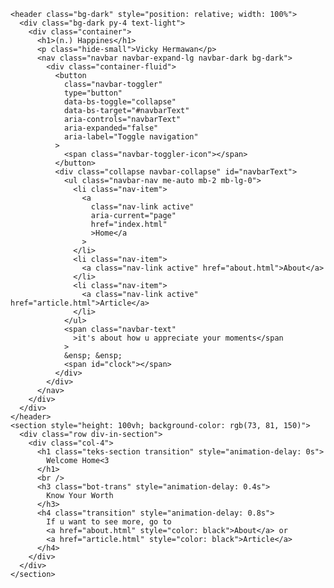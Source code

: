 <!DOCTYPE html>
<html>
  <head>
    <meta charset="utf-8" />
    <title>Home</title>
    <meta name="viewport" content="width=device-width, initial-scale=1" />
    <link rel="stylesheet" href="css/screen.css" />
  </head>
  <!-- CSS only -->
  <script src="js/clock.js"></script>
  <body onload="startTime()">
    <link
      href="https://cdn.jsdelivr.net/npm/bootstrap@5.2.0/dist/css/bootstrap.min.css"
      rel="stylesheet"
      integrity="sha384-gH2yIJqKdNHPEq0n4Mqa/HGKIhSkIHeL5AyhkYV8i59U5AR6csBvApHHNl/vI1Bx"
      crossorigin="anonymous"
    />

    <header class="bg-dark" style="position: relative; width: 100%">
      <div class="bg-dark py-4 text-light">
        <div class="container">
          <h1>(n.) Happines</h1>
          <p class="hide-small">Vicky Hermawan</p>
          <nav class="navbar navbar-expand-lg navbar-dark bg-dark">
            <div class="container-fluid">
              <button
                class="navbar-toggler"
                type="button"
                data-bs-toggle="collapse"
                data-bs-target="#navbarText"
                aria-controls="navbarText"
                aria-expanded="false"
                aria-label="Toggle navigation"
              >
                <span class="navbar-toggler-icon"></span>
              </button>
              <div class="collapse navbar-collapse" id="navbarText">
                <ul class="navbar-nav me-auto mb-2 mb-lg-0">
                  <li class="nav-item">
                    <a
                      class="nav-link active"
                      aria-current="page"
                      href="index.html"
                      >Home</a
                    >
                  </li>
                  <li class="nav-item">
                    <a class="nav-link active" href="about.html">About</a>
                  </li>
                  <li class="nav-item">
                    <a class="nav-link active" href="article.html">Article</a>
                  </li>
                </ul>
                <span class="navbar-text"
                  >it's about how u appreciate your moments</span
                >
                &ensp; &ensp;
                <span id="clock"></span>
              </div>
            </div>
          </nav>
        </div>
      </div>
    </header>
    <section style="height: 100vh; background-color: rgb(73, 81, 150)">
      <div class="row div-in-section">
        <div class="col-4">
          <h1 class="teks-section transition" style="animation-delay: 0s">
            Welcome Home<3
          </h1>
          <br />
          <h3 class="bot-trans" style="animation-delay: 0.4s">
            Know Your Worth
          </h3>
          <h4 class="transition" style="animation-delay: 0.8s">
            If u want to see more, go to
            <a href="about.html" style="color: black">About</a> or
            <a href="article.html" style="color: black">Article</a>
          </h4>
        </div>
      </div>
    </section>
  </body>
</html>
